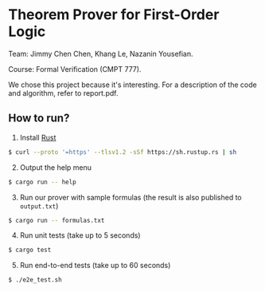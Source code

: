 # Theorem Prover for First-Order Logic

Team: Jimmy Chen Chen, Khang Le, Nazanin Yousefian.

Course: Formal Verification (CMPT 777).

We chose this project because it's interesting. For a description of the code and algorithm, refer to report.pdf.

## How to run?

1. Install [Rust](https://www.rust-lang.org/tools/install)
```sh
$ curl --proto '=https' --tlsv1.2 -sSf https://sh.rustup.rs | sh
```

2. Output the help menu
```sh
$ cargo run -- help 
```

3. Run our prover with sample formulas (the result is also published to `output.txt`)
```sh
$ cargo run -- formulas.txt 
```

4. Run unit tests (take up to 5 seconds)
```sh
$ cargo test
```

5. Run end-to-end tests (take up to 60 seconds)
```
$ ./e2e_test.sh
```
